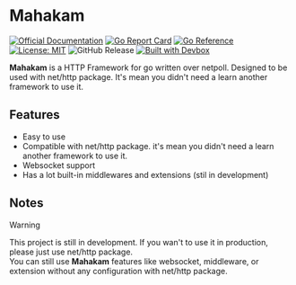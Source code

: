 # Mahakam

[![Official Documentation](https://img.shields.io/badge/mahakam-docs-green?link=https%3A%2F%2Fmahakam-docs.pages.dev%2F)](https://mahakam-docs.pages.dev/)
[![Go Report Card](https://goreportcard.com/badge/github.com/seiortech/mahakam)](https://goreportcard.com/report/github.com/seiortech/mahakam)
[![Go Reference](https://pkg.go.dev/badge/github.com/seiortech/mahakam.svg)](https://pkg.go.dev/github.com/seiortech/mahakam)
[![License: MIT](https://img.shields.io/badge/License-MIT-yellow.svg)](https://opensource.org/licenses/MIT)
![GitHub Release](https://img.shields.io/github/v/release/seiortech/mahakam)
[![Built with Devbox](https://www.jetify.com/img/devbox/shield_galaxy.svg)](https://www.jetify.com/devbox/docs/contributor-quickstart/)



**Mahakam** is a HTTP Framework for go written over netpoll. Designed to be used with net/http package. It's mean you didn't need a learn another framework to use it.

## Features

- Easy to use
- Compatible with net/http package. it's mean you didn't need a learn another framework to use it.
- Websocket support
- Has a lot built-in middlewares and extensions (stil in development)

## Notes
> [!WARNING] 
> This project is still in development. If you wan't to use it in production, please just use net/http package. <br>
> You can still use **Mahakam** features like websocket, middleware, or extension without any configuration with net/http package.